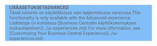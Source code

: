 <blockquote STYLE="background: #81BEF7;border-left:None"><span data-ttu-id="c9688-101"><b>LISÄASETUKSET</b></span><span class="sxs-lookup"><span data-stu-id="c9688-101"><b>ADVANCED</b></span></span><br /><span data-ttu-id="c9688-102">Tämä toiminto on käytettävissä vain laajennetussa versiossa.</span><span class="sxs-lookup"><span data-stu-id="c9688-102">This functionality is only available with the Advanced experience.</span></span> <span data-ttu-id="c9688-103">Lisätietoja on kohdassa [Business Centralin käyttökokemuksen mukauttaminen](../ui-experiences.md) </span><span class="sxs-lookup"><span data-stu-id="c9688-103">For more information, see [Customizing Your Business Central Experience](../ui-experiences.md) </span></span></blockquote>
